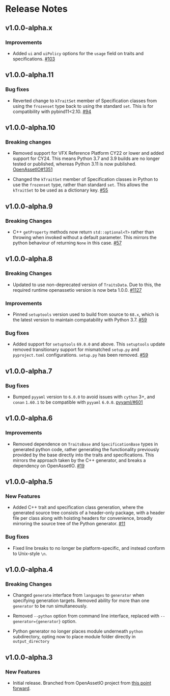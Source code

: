 Release Notes
=============

v1.0.0-alpha.x
--------------

### Improvements

- Added `ui` and `uiPolicy` options for the `usage` field on traits and
  specifications.
  [#103](https://github.com/OpenAssetIO/OpenAssetIO-TraitGen/issues/103)

v1.0.0-alpha.11
--------------

### Bug fixes

- Reverted change to `kTraitSet` member of Specification classes
  from using the `frozenset` type back to using the standard `set`. This
  is for compatibility with pybind11<2.10.
  [#94](https://github.com/OpenAssetIO/OpenAssetIO-TraitGen/issues/94)

v1.0.0-alpha.10
--------------

### Breaking changes

- Removed support for VFX Reference Platform CY22 or lower and added
  support for CY24. This means Python 3.7 and 3.9 builds are no longer
  tested or published, whereas Python 3.11 is now published.
  [OpenAssetIO#1351](https://github.com/OpenAssetIO/OpenAssetIO/issues/1351)

- Changed the `kTraitSet` member of Specification classes in Python to
  use the `frozenset` type, rather than standard `set`. This allows
  the `kTraitSet` to be used as a dictionary key.
  [#55](https://github.com/OpenAssetIO/OpenAssetIO-TraitGen/issues/55)

v1.0.0-alpha.9
--------------

### Breaking Changes

- C++ `getProperty` methods now return `std::optional<T>` rather
  than throwing when invoked without a default parameter. This mirrors
  the python behaviour of returning `None` in this case.
  [#57](https://github.com/OpenAssetIO/OpenAssetIO-TraitGen/issues/57)

v1.0.0-alpha.8
--------------

### Breaking Changes

- Updated to use non-deprecated version of `TraitsData`.
  Due to this, the required runtime openassetio version is now beta
  1.0.0.
  [#1127](https://github.com/OpenAssetIO/OpenAssetIO/issues/1127)

### Improvements

- Pinned `setuptools` version used to build from source to `68.x`, which
  is the latest version to maintain compatability with Python 3.7.
  [#59](https://github.com/OpenAssetIO/OpenAssetIO-TraitGen/issues/59)

### Bug fixes

- Added support for `setuptools` `69.0.0` and above. This `setuptools`
  update removed transitionary support for mismatched `setup.py` and
  `pyproject.toml` configurations. `setup.py` has been removed.
  [#59](https://github.com/OpenAssetIO/OpenAssetIO-TraitGen/issues/59)

v1.0.0-alpha.7
--------------

### Bug fixes

- Bumped `pyyaml` version to `6.0.0` to avoid issues with `cython` 3+,
  and `conan` `1.60.1` to be compatible with `pyyaml` `6.0.0`.
  [pyyaml/#601](https://github.com/yaml/pyyaml/issues/601)

v1.0.0-alpha.6
--------------

### Improvements

- Removed dependence on `TraitsBase` and `SpecificationBase` types in
  generated python code, rather generating the functionality previously
  provided by the base directly into the traits and specifications. This
  mirrors the approach taken by the C++ generator, and breaks a
  dependency on OpenAssetIO.
  [#19](https://github.com/OpenAssetIO/OpenAssetIO-TraitGen/issues/19)

v1.0.0-alpha.5
--------------

### New Features

- Added C++ trait and specification class generation, where the
  generated source tree consists of a header-only package, with a header
  file per class along with hoisting headers for convenience, broadly
  mirroring the source tree of the Python generator.
  [#11](https://github.com/OpenAssetIO/OpenAssetIO-TraitGen/issues/11)

### Bug fixes

- Fixed line breaks to no longer be platform-specific, and instead
  conform to Unix-style `\n`.

v1.0.0-alpha.4
--------------

### Breaking Changes

- Changed `generate` interface from `languages` to `generator` when
  specifying generation targets. Removed ability for more than one
  `generator` to be run simultaneously.

- Removed `--python` option from command line interface, replaced with
  `--generator={generator}` option.

- Python generator no longer places module underneath `python`
  subdirectory, opting now to place module folder directly in
  `output_directory`

v1.0.0-alpha.3
--------------

### New Features

- Initial release. Branched from OpenAssetIO project from
 [this point forward](https://github.com/OpenAssetIO/OpenAssetIO/commit/a5a393178b522121e1afe2fdac4da1f4c81ac9d4).

